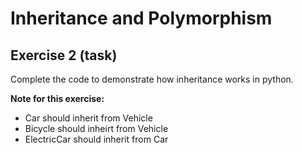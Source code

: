 # Inheritance and Polymorphism

## Exercise 2 (task)

Complete the code to demonstrate how inheritance works in python.

**Note for this exercise:**

- Car should inherit from Vehicle
- Bicycle should inheirt from Vehicle
- ElectricCar should inherit from Car
